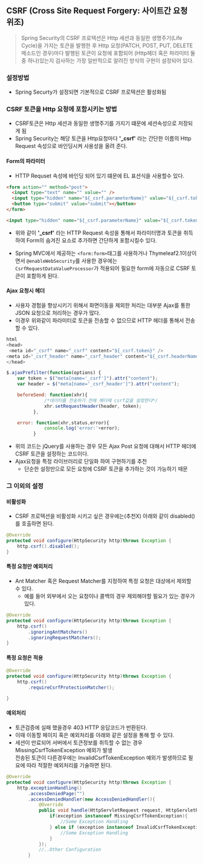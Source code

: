 ## CSRF (Cross Site Request Forgery: 사이트간 요청 위조)

> Spring Security의 CSRF 프로텍션은 Http 세션과 동일한 생명주기(Life Cycle)을 가지는 토큰을 발행한 후 Http 요청(PATCH, POST, PUT, DELETE 메소드인 경우)마다 발행된 토큰이 요청에 포함되어 (Http헤더 혹은 파라미터 둘중 하나)있는지 검사하는 가장 일반적으로 알려진 방식의 구현이 설정되어 있다.

### 설정방법

- Spring Securty가 설정되면 기본적으로 CSRF 프로텍션은 활성화됨

### CSRF 토큰을 Http 요청에 포함시키는 방법

- CSRF토큰은 Http 세션과 동일한 생명주기를 가지기 떄문에 세션속성으로 저장되게 됨
- Spring Security는 해당 토큰을 Http요청마다 **'\_csrf'** 라는 간단한 이름의 Http Request 속성으로 바인딩시켜 사용성을 올려 준다.

#### Form의 파라미터

- HTTP Requset 속성에 바인딩 되어 있기 떄문에 EL 표션식을 사용할수 있다.

```html
<form action="" method="post">
  <input type="text" name="" value="" />
  <input type="hidden" name="${_csrf.parameterName}" value="${_csrf.token}" />
  <button type="submit" value="submit"></button>
</form>

<input type="hidden" name="${_csrf.parameterName}" value="${_csrf.token}" />
```

- 위와 같이 **'\_csrf'** 라는 HTTP Request 속성을 통해서 파라미터명과 토큰을 취득하여 Form의 숨겨진 요소로 추가하면 간단하게 포함시킬수 있다.

- Spring MVC에서 제공하는 `<form:form>`태그를 사용하거나 Thymeleaf2.1이상이면서 `@enableWebSecurity`를 사용한 경우에는 `CsrfRequestDataValueProcessor`가 적용되어 필요한 form에 자동으로 CSRF 토큰이 포함하게 된다.

#### Ajax 요청시 헤더

- 사용자 경험을 향상시키기 위해서 화면이동을 제외한 처리는 대부분 Ajax를 통한 JSON 요청으로 처리하는 경우가 많다.
- 이경우 위와같이 파라미터로 토큰을 전송할 수 없으므로 HTTP 헤더를 통해서 전송할 수 있다.

```js
html
<head>
 <meta id="_csrf" name="_csrf" content="${_csrf.token}" />
<meta id="_csrf_header" name="_csrf_header" content="${_csrf.headerName}" />
</head>

$.ajaxPrefilter(function(options) {
    var token = $("meta[name='_csrf']").attr("content");
    var header = $("meta[name='_csrf_header']").attr("content");

    beforeSend: function(xhr){
			  /*데이터를 전송하기 전에 헤더에 csrf값을 설정한다*/
			  xhr.setRequestHeader(header, token);
		  },

    error: function(xhr,status,error){
			  console.log('error:'+error);
		  }

```

- 위의 코드는 jQuery를 사용하는 경우 모든 Ajax Post 요청에 대해서 HTTP 헤더에 CSRF 토큰을 설정하는 코드이다.
- Ajax요청을 특정 라이브러리로 단일화 하여 구현하기를 추천
  - 단순한 설정만으로 모든 요청에 CSRF 토큰을 추가하는 것이 가능하기 때문

### 그 이외의 설정

#### 비활성화

- CSRF 프로텍션을 비활성화 시키고 싶은 경우에는(추천X) 아래와 같이 disabled()를 호출하면 된다.

```java
@Override
protected void configure(HttpSecurity http)throws Exception {
    http.csrf().disabled();
}
```

#### 특정 요청만 예외처리

- Ant Matcher 혹은 Request Matcher를 지정하여 특정 요청은 대상에서 제외할 수 있다.
  - 예를 들어 외부에서 오는 요청이나 콜백의 경우 제외해야할 필요가 있는 경우가 있다.

```java
@Override
protected void configure(HttpSecurity http)throws Exception {
    http.csrf()
        .ignoringAntMatchers()
        .ignoringRequestMatchers();
}
```

#### 특정 요청은 적용

```java
@Override
protected void configure(HttpSecurity http)throws Exception {
    http.csrf()
        .requireCsrfProtectionMatcher();

}
```

#### 예외처리

- 토큰검증에 실패 했을경우 403 HTTP 응답코드가 반환된다.
- 이때 이동할 페이지 혹은 예외처리를 아래와 같은 설정을 통해 할 수 있다.
- 세션이 만료되어 서버에서 토큰정보를 취득할 수 없는 경우 MissingCsrfTokenException 예외가 발생<br> 전송된 토큰이 다른경우에는 InvalidCsrfTokenException 예외가 발생하므로 필요에 따라 적절한 예외처리를 기술하면 된다.

```java
@Override
protected void configure(HttpSecurity http)throws Exception {
    http.exceptionHandling()
        .accessDeniedPage("")
        .accessDeniedHandler(new AccessDeniedHandler(){
            @Override
            public void handle(HttpServletRequest request, HttpServletResponse response, AccessDeniedException exception)throws IOException, ServletException{
                if(exception instanceof MissingCsrfTokenException){
                    //Some Exception Handling
                } else if (exception instanceof InvalidCsrfTokenException){
                    //Some Exception Handling
                }
            });
            //..Other Configuration
        }
```
